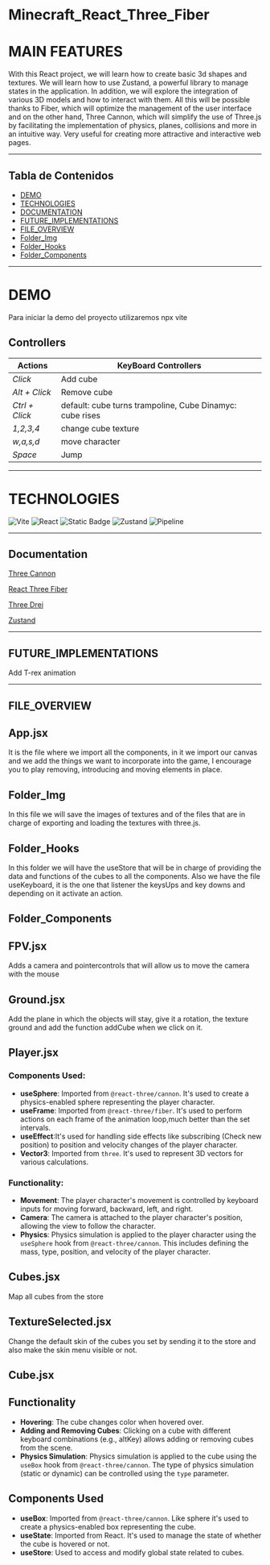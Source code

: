# Minecraft_React_Three_Fiber

# MAIN FEATURES

With this React project, we will learn how to create basic 3d shapes and textures. We will learn how to use Zustand, a powerful library to manage states in the application. In addition, we will explore the integration of various 3D models and how to interact with them. All this will be possible thanks to Fiber, which will optimize the management of the user interface and on the other hand, Three Cannon, which will simplify the use of Three.js by facilitating the implementation of physics, planes, collisions and more in an intuitive way. Very useful for creating more attractive and interactive web pages.
<hr>

## Tabla de Contenidos

- [DEMO](#demo)
- [TECHNOLOGIES](#Technologies)
- [DOCUMENTATION](#Documentation)
- [FUTURE_IMPLEMENTATIONS](#FUTURE_IMPLEMENTATIONS)
- [FILE_OVERVIEW](#FILE_OVERVIEW)
- [Folder_Img](#Folder_Img)
- [Folder_Hooks](#Folder_Hooks)
- [Folder_Components](#Folder_Components)
<hr>

# DEMO

Para iniciar la demo del proyecto utilizaremos npx vite 

## Controllers

| **Actions**       | **KeyBoard Controllers**|    
|----------------|----------------------------------------------------------------------------|
| *Click*        | Add cube| 
| *Alt + Click*  | Remove cube| 
| *Ctrl + Click* | default: cube turns trampoline, Cube Dinamyc: cube rises | 
| *1,2,3,4*      | change cube texture |
| *w,a,s,d*      | move character |
| *Space*        | Jump |
<hr>

# TECHNOLOGIES

![Vite](https://img.shields.io/badge/Vite-purple?style=plastic&logo=Vite&labelColor=black)
![React](https://img.shields.io/badge/three_Cannon,Three_Fiber,three_Drei-green?style=plastic&logo=Vue.js&labelColor=black)
![Static Badge](https://img.shields.io/badge/Three_Cannon%2CThree_Fiber%2CThree_Drei-yellow?style=plastic&logo=Three.js&labelColor=black)
![Zustand](https://img.shields.io/badge/Zustand-blue?style=plastic&logo=Zustand&labelColor=black)
![Pipeline](https://img.shields.io/badge/Pipeline-pink?style=plastic&logo=GLTFPipeline&labelColor=black)

<hr>

## Documentation
[Three Cannon](https://www.npmjs.com/package/@react-three/cannon?activeTab=readme)

[React Three Fiber](https://docs.pmnd.rs/react-three-fiber/getting-started/introduction)

[Three Drei](https://github.com/pmndrs/drei#readme)

[Zustand](https://zustand-demo.pmnd.rs/)

<hr>

## FUTURE_IMPLEMENTATIONS
Add T-rex animation

<hr>

## FILE_OVERVIEW

## App.jsx

It is the file where we import all the components, in it we import our canvas and we add the things we want to incorporate into the game, I encourage you to play removing, introducing and moving elements in place. 

## Folder_Img

In this file we will save the images of textures and of the files that are in charge of exporting and loading the textures with three.js.

## Folder_Hooks

In this folder we will have the useStore that will be in charge of providing the data and functions of the cubes to all the components.
Also we have the file useKeyboard, it is the one that listener the keysUps and key downs and depending on it activate an action. 

## Folder_Components

## FPV.jsx

Adds a camera and pointercontrols that will allow us to move the camera with the mouse

## Ground.jsx

Add the plane in which the objects will stay, give it a rotation, the texture ground and add the function addCube when we click on it.

## Player.jsx

### Components Used:
- **useSphere**: Imported from `@react-three/cannon`. It's used to create a physics-enabled sphere representing the player character.
- **useFrame**: Imported from `@react-three/fiber`. It's used to perform actions on each frame of the animation loop,much better than the set intervals.
- **useEffect**:It's used for handling side effects like subscribing (Check new position) to position and velocity changes of the player character.
- **Vector3**: Imported from `three`. It's used to represent 3D vectors for various calculations.

### Functionality:
- **Movement**: The player character's movement is controlled by keyboard inputs for moving forward, backward, left, and right.
- **Camera**: The camera is attached to the player character's position, allowing the view to follow the character.
- **Physics**: Physics simulation is applied to the player character using the `useSphere` hook from `@react-three/cannon`. This includes defining the mass, type, position, and velocity of the player character.

## Cubes.jsx
Map all cubes from the store

## TextureSelected.jsx

Change the default skin of the cubes you set by sending it to the store and also make the skin menu visible or not. 

## Cube.jsx

## Functionality

- **Hovering**: The cube changes color when hovered over.
- **Adding and Removing Cubes**: Clicking on a cube with different keyboard combinations (e.g., altKey) allows adding or removing cubes from the scene.
- **Physics Simulation**: Physics simulation is applied to the cube using the `useBox` hook from `@react-three/cannon`. The type of physics simulation (static or dynamic) can be controlled using the `type` parameter.

## Components Used

- **useBox**: Imported from `@react-three/cannon`. Like sphere it's used to create a physics-enabled box representing the cube.
- **useState**: Imported from React. It's used to manage the state of whether the cube is hovered or not.
- **useStore**: Used to access and modify global state related to cubes.







